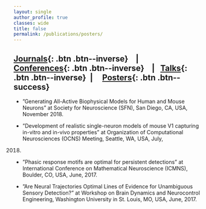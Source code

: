```yaml
---
layout: single
author_profile: true
classes: wide
title: false
permalink: /publications/posters/
---
```


## [Journals](/publications/journals/){: .btn .btn--inverse} &nbsp;  &nbsp;| &nbsp; &nbsp;  [Conferences](/publications/conferences/){: .btn .btn--inverse} &nbsp;  &nbsp;| &nbsp; [Talks](/publications/talks/){: .btn .btn--inverse} &nbsp;| &nbsp; &nbsp;  [Posters](/publications/posters/){: .btn .btn--success}

* ”Generating All-Active Biophysical Models for Human and Mouse Neurons” at Society for Neuroscience
(SFN), San Diego, CA, USA, November 2018.

* ”Development of realistic single-neuron models of mouse V1 capturing in-vitro and in-vivo properties”
at Organization of Computational Neurosciences (OCNS) Meeting, Seattle, WA, USA, July,
2018.

* ”Phasic response motifs are optimal for persistent detections” at International Conference on Mathematical
Neuroscience (ICMNS), Boulder, CO, USA, June, 2017.

* ”Are Neural Trajectories Optimal Lines of Evidence for Unambiguous Sensory Detection?” at Workshop
on Brain Dynamics and Neurocontrol Engineering, Washington University in St. Louis, MO,
USA, June, 2017.